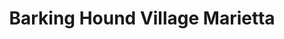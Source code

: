 ---
title: "Barking Hound Village Marietta"
url: /marietta/barking-hound-village-marietta/
shop: pet grooming
---